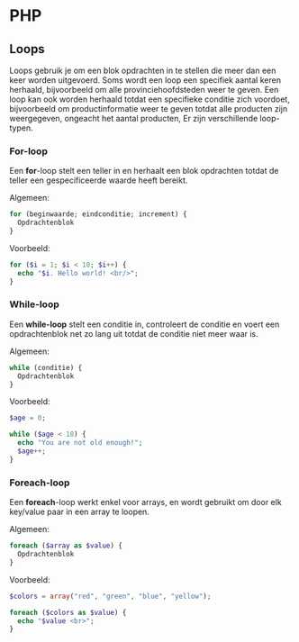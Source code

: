 # PHP

## Loops

Loops gebruik je om een blok opdrachten in te stellen die meer dan een keer worden uitgevoerd. Soms wordt een loop een specifiek aantal keren herhaald, bijvoorbeeld om alle provinciehoofdsteden weer te geven. Een loop kan ook worden herhaald totdat een specifieke conditie zich voordoet, bijvoorbeeld om productinformatie weer te geven totdat alle producten zijn weergegeven, ongeacht het aantal producten, Er zijn verschillende loop-typen.



### For-loop

Een **for**-loop stelt een teller in en herhaalt een blok opdrachten totdat de teller een gespecificeerde waarde heeft bereikt.

Algemeen:

```PHP
for (beginwaarde; eindconditie; increment) {
  Opdrachtenblok
}
```

Voorbeeld:

```PHP
for ($i = 1; $i < 10; $i++) {
  echo "$i. Hello world! <br/>";
}
```

### While-loop

Een **while-loop** stelt een conditie in, controleert de conditie en voert een opdrachtenblok net zo lang uit totdat de conditie niet meer waar is.

Algemeen:

```PHP
while (conditie) {
  Opdrachtenblok
}
```

Voorbeeld:

```PHP
$age = 0;

while ($age < 18) {
  echo "You are not old enough!";
  $age++;
}
```


### Foreach-loop

Een **foreach**-loop werkt enkel voor arrays, en wordt gebruikt om door elk key/value paar in een array te loopen.

Algemeen:

```PHP
foreach ($array as $value) {
  Opdrachtenblok
}
```

Voorbeeld:


```PHP
$colors = array("red", "green", "blue", "yellow");

foreach ($colors as $value) {
  echo "$value <br>";
}
```

